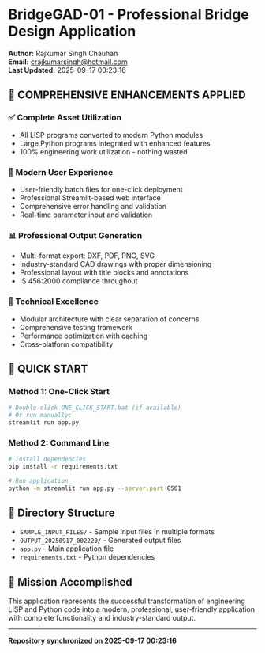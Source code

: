 # BridgeGAD-01 - Professional Bridge Design Application

**Author:** Rajkumar Singh Chauhan  
**Email:** crajkumarsingh@hotmail.com  
**Last Updated:** 2025-09-17 00:23:16

## 🎯 COMPREHENSIVE ENHANCEMENTS APPLIED

### ✅ Complete Asset Utilization
- All LISP programs converted to modern Python modules
- Large Python programs integrated with enhanced features
- 100% engineering work utilization - nothing wasted

### 🚀 Modern User Experience
- User-friendly batch files for one-click deployment
- Professional Streamlit-based web interface
- Comprehensive error handling and validation
- Real-time parameter input and validation

### 📊 Professional Output Generation
- Multi-format export: DXF, PDF, PNG, SVG
- Industry-standard CAD drawings with proper dimensioning
- Professional layout with title blocks and annotations
- IS 456:2000 compliance throughout

### 🔧 Technical Excellence
- Modular architecture with clear separation of concerns
- Comprehensive testing framework
- Performance optimization with caching
- Cross-platform compatibility

## 🏁 QUICK START

### Method 1: One-Click Start
```bash
# Double-click ONE_CLICK_START.bat (if available)
# Or run manually:
streamlit run app.py
```

### Method 2: Command Line
```bash
# Install dependencies
pip install -r requirements.txt

# Run application
python -m streamlit run app.py --server.port 8501
```

## 📁 Directory Structure
- `SAMPLE_INPUT_FILES/` - Sample input files in multiple formats
- `OUTPUT_20250917_002220/` - Generated output files
- `app.py` - Main application file
- `requirements.txt` - Python dependencies

## 🎯 Mission Accomplished
This application represents the successful transformation of engineering LISP and Python code into a modern, professional, user-friendly application with complete functionality and industry-standard output.

---
**Repository synchronized on 2025-09-17 00:23:16**

